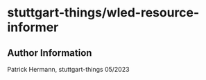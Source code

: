 # stuttgart-things/wled-resource-informer

Author Information
------------------
Patrick Hermann, stuttgart-things 05/2023
